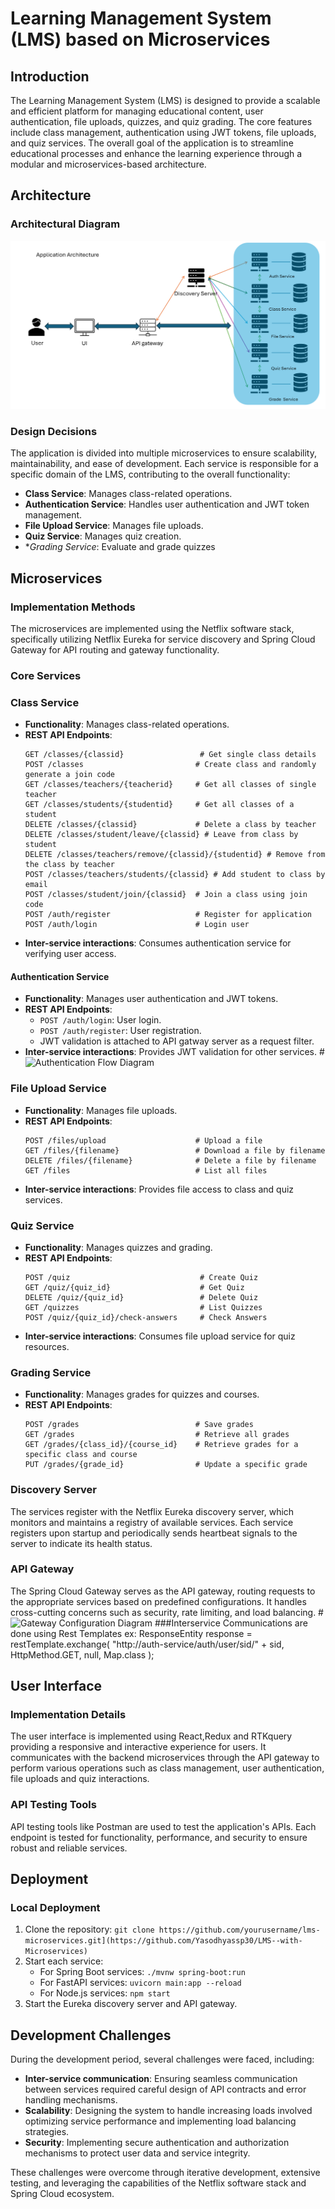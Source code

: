 # Learning Management System (LMS) based on Microservices

## Introduction
The Learning Management System (LMS) is designed to provide a scalable and efficient platform for managing educational content, user authentication, file uploads, quizzes, and quiz grading. The core features include class management, authentication using JWT tokens, file uploads, and quiz services. The overall goal of the application is to streamline educational processes and enhance the learning experience through a modular and microservices-based architecture.

## Architecture

### Architectural Diagram
![Architecture Diagram](architectural_diagram.png)

### Design Decisions
The application is divided into multiple microservices to ensure scalability, maintainability, and ease of development. Each service is responsible for a specific domain of the LMS, contributing to the overall functionality:
- **Class Service**: Manages class-related operations.
- **Authentication Service**: Handles user authentication and JWT token management.
- **File Upload Service**: Manages file uploads.
- **Quiz Service**: Manages quiz creation.
- **Grading Service*: Evaluate and grade quizzes

## Microservices

### Implementation Methods
The microservices are implemented using the Netflix software stack, specifically utilizing Netflix Eureka for service discovery and Spring Cloud Gateway for API routing and gateway functionality.

### Core Services

### Class Service
- **Functionality**: Manages class-related operations.
- **REST API Endpoints**:
  ```http
  GET /classes/{classid}                 # Get single class details
  POST /classes                         # Create class and randomly generate a join code
  GET /classes/teachers/{teacherid}     # Get all classes of single teacher
  GET /classes/students/{studentid}     # Get all classes of a student
  DELETE /classes/{classid}             # Delete a class by teacher
  DELETE /classes/student/leave/{classid} # Leave from class by student
  DELETE /classes/teachers/remove/{classid}/{studentid} # Remove from the class by teacher
  POST /classes/teachers/students/{classid} # Add student to class by email
  POST /classes/student/join/{classid}  # Join a class using join code
  POST /auth/register                   # Register for application
  POST /auth/login                      # Login user
- **Inter-service interactions**: Consumes authentication service for verifying user access.

#### Authentication Service
- **Functionality**: Manages user authentication and JWT tokens.
- **REST API Endpoints**:
  - `POST /auth/login`: User login.
  - `POST /auth/register`: User registration.
  - JWT validation is attached to API gatway server as a request filter.
- **Inter-service interactions**: Provides JWT validation for other services.
#![Authentication Flow Diagram](auth.png)

### File Upload Service
- **Functionality**: Manages file uploads.
- **REST API Endpoints**:
  ```http
  POST /files/upload                    # Upload a file
  GET /files/{filename}                 # Download a file by filename
  DELETE /files/{filename}              # Delete a file by filename
  GET /files                            # List all files
- **Inter-service interactions**: Provides file access to class and quiz services.

### Quiz Service
- **Functionality**: Manages quizzes and grading.
- **REST API Endpoints**:
  ```http
  POST /quiz                             # Create Quiz
  GET /quiz/{quiz_id}                    # Get Quiz
  DELETE /quiz/{quiz_id}                 # Delete Quiz
  GET /quizzes                           # List Quizzes
  POST /quiz/{quiz_id}/check-answers     # Check Answers
- **Inter-service interactions**: Consumes file upload service for quiz resources.
### Grading Service
- **Functionality**: Manages grades for quizzes and courses.
- **REST API Endpoints**:
  ```http
  POST /grades                          # Save grades
  GET /grades                           # Retrieve all grades
  GET /grades/{class_id}/{course_id}    # Retrieve grades for a specific class and course
  PUT /grades/{grade_id}                # Update a specific grade

### Discovery Server
The services register with the Netflix Eureka discovery server, which monitors and maintains a registry of available services. Each service registers upon startup and periodically sends heartbeat signals to the server to indicate its health status.

### API Gateway
The Spring Cloud Gateway serves as the API gateway, routing requests to the appropriate services based on predefined configurations. It handles cross-cutting concerns such as security, rate limiting, and load balancing.
#![Gateway Configuration Diagram](gateway.png)
###Interservice Communications are done using Rest Templates ex:
ResponseEntity<Map> response = restTemplate.exchange(
    "http://auth-service/auth/user/sid/" + sid, 
    HttpMethod.GET, 
    null, 
    Map.class
);
## User Interface

### Implementation Details
The user interface is implemented using React,Redux and RTKquery providing a responsive and interactive experience for users. It communicates with the backend microservices through the API gateway to perform various operations such as class management, user authentication, file uploads and quiz interactions.

### API Testing Tools
API testing tools like Postman are used to test the application's APIs. Each endpoint is tested for functionality, performance, and security to ensure robust and reliable services.

## Deployment

### Local Deployment
1. Clone the repository: `git clone https://github.com/yourusername/lms-microservices.git](https://github.com/Yasodhyassp30/LMS--with-Microservices)`
3. Start each service:
   - For Spring Boot services: `./mvnw spring-boot:run`
   - For FastAPI services: `uvicorn main:app --reload`
   - For Node.js services: `npm start`
4. Start the Eureka discovery server and API gateway.

## Development Challenges
During the development period, several challenges were faced, including:
- **Inter-service communication**: Ensuring seamless communication between services required careful design of API contracts and error handling mechanisms.
- **Scalability**: Designing the system to handle increasing loads involved optimizing service performance and implementing load balancing strategies.
- **Security**: Implementing secure authentication and authorization mechanisms to protect user data and service integrity.

These challenges were overcome through iterative development, extensive testing, and leveraging the capabilities of the Netflix software stack and Spring Cloud ecosystem.
